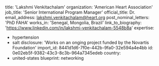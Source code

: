 title: 'Lakshmi Venkitachalam'
organization: 'American Heart Association'
job_title: 'Senior International Program Manager'
official_title: Dr.
email_address: lakshmi.venkitachalam@heart.org
post_nominal_letters: 'PhD FAHA'
works_in: 'Senegal, Mongolia, Brazil'
link_to_biography: 'https://www.linkedin.com/in/lakshmi-venkitachalam-5548b8a'
expertise:
  - hypertension
  - salt
disclosure: 'Works on an onging project funded by the Novartis Foundation'
import_id: 8441d1d6-7f0e-442b-9fa0-32e594a4e4bb
id: 0e02eb5f-9382-43c3-8c3b-964a7345edeb
country:
  - united-states
blueprint: networking
